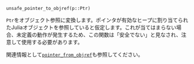 ```
unsafe_pointer_to_objref(p::Ptr)
```

`Ptr`をオブジェクト参照に変換します。ポインタが有効なヒープに割り当てられたJuliaオブジェクトを参照していると仮定します。これが当てはまらない場合、未定義の動作が発生するため、この関数は「安全でない」と見なされ、注意して使用する必要があります。

関連情報として[`pointer_from_objref`](@ref)も参照してください。
